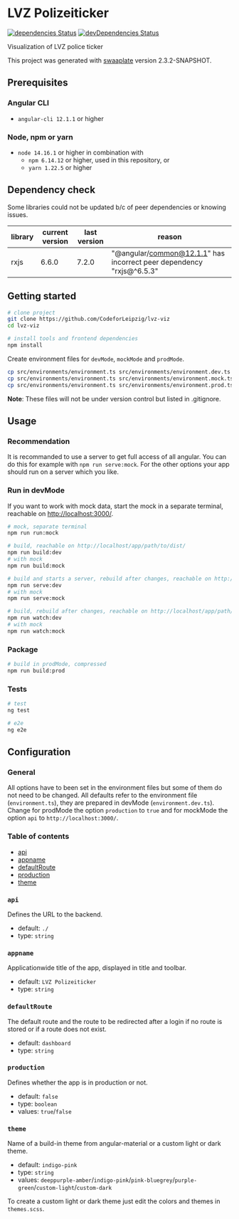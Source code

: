 # LVZ Polizeiticker

[![dependencies Status](https://status.david-dm.org/gh/inpercima/lvz-viz.svg)](https://david-dm.org/inpercima/lvz-viz)
[![devDependencies Status](https://status.david-dm.org/gh/inpercima/lvz-viz.svg?type=dev)](https://david-dm.org/inpercima/lvz-viz?type=dev)

Visualization of LVZ police ticker

This project was generated with [swaaplate](https://github.com/inpercima/swaaplate) version 2.3.2-SNAPSHOT.

## Prerequisites

### Angular CLI

* `angular-cli 12.1.1` or higher

### Node, npm or yarn

* `node 14.16.1` or higher in combination with
  * `npm 6.14.12` or higher, used in this repository,  or
  * `yarn 1.22.5` or higher

## Dependency check

Some libraries could not be updated b/c of peer dependencies or knowing issues.

| library    | current version | last version | reason |
| ---------- | --------------- | ------------ | ------ |
| rxjs       | 6.6.0           | 7.2.0        | "@angular/common@12.1.1" has incorrect peer dependency "rxjs@^6.5.3" |

## Getting started

```bash
# clone project
git clone https://github.com/CodeforLeipzig/lvz-viz
cd lvz-viz

# install tools and frontend dependencies
npm install
```

Create environment files for `devMode`, `mockMode` and `prodMode`.

```bash
cp src/environments/environment.ts src/environments/environment.dev.ts
cp src/environments/environment.ts src/environments/environment.mock.ts
cp src/environments/environment.ts src/environments/environment.prod.ts
```

**Note**: These files will not be under version control but listed in .gitignore.

## Usage

### Recommendation

It is recommanded to use a server to get full access of all angular.
You can do this for example with `npm run serve:mock`.
For the other options your app should run on a server which you like.

### Run in devMode

If you want to work with mock data, start the mock in a separate terminal, reachable on [http://localhost:3000/](http://localhost:3000/).

```bash
# mock, separate terminal
npm run run:mock
```

```bash
# build, reachable on http://localhost/app/path/to/dist/
npm run build:dev
# with mock
npm run build:mock

# build and starts a server, rebuild after changes, reachable on http://localhost:4200/
npm run serve:dev
# with mock
npm run serve:mock

# build, rebuild after changes, reachable on http://localhost/app/path/to/dist/
npm run watch:dev
# with mock
npm run watch:mock
```

### Package

```bash
# build in prodMode, compressed
npm run build:prod
```

### Tests

```bash
# test
ng test

# e2e
ng e2e
```

## Configuration

### General

All options have to been set in the environment files but some of them do not need to be changed.
All defaults refer to the environment file (`environment.ts`), they are prepared in devMode (`environment.dev.ts`).
Change for prodMode the option `production` to `true` and for mockMode the option `api` to `http://localhost:3000/`.

### Table of contents

* [api](#api)
* [appname](#appname)
* [defaultRoute](#defaultRoute)
* [production](#production)
* [theme](#theme)

### `api`

Defines the URL to the backend.

* default: `./`
* type: `string`

### `appname`

Applicationwide title of the app, displayed in title and toolbar.

* default: `LVZ Polizeiticker`
* type: `string`

### `defaultRoute`

The default route and the route to be redirected after a login if no route is stored or if a route does not exist.

* default: `dashboard`
* type: `string`

### `production`

Defines whether the app is in production or not.

* default: `false`
* type: `boolean`
* values: `true`/`false`

### `theme`

Name of a build-in theme from angular-material or a custom light or dark theme.

* default: `indigo-pink`
* type: `string`
* values: `deeppurple-amber`/`indigo-pink`/`pink-bluegrey`/`purple-green`/`custom-light`/`custom-dark`

To create a custom light or dark theme just edit the colors and themes in `themes.scss`.

